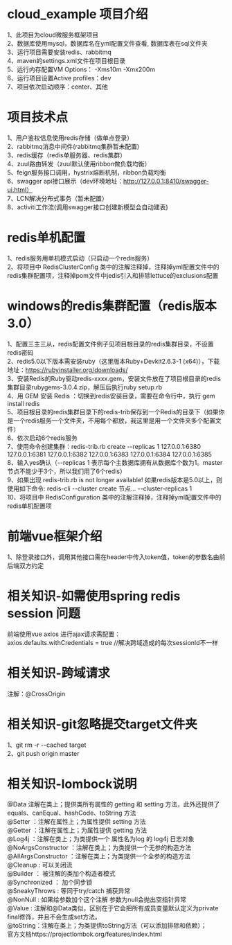 # cloud_example 项目介绍        
1、此项目为cloud微服务框架项目      
2、数据库使用mysql，数据库名在yml配置文件查看, 数据库表在sql文件夹       
3、运行项目需要安装redis、rabbitmq    
4、maven的settings.xml文件在项目根目录   
5、运行内存配置VM Options： -Xms10m -Xmx200m       
6、运行项目设置Active profiles：dev      
7、项目依次启动顺序：center、其他         

# 项目技术点        
1、用户鉴权信息使用redis存储（做单点登录）        
2、rabbitmq消息中间件(rabbitmq集群暂未配置)       
3、redis缓存（redis单服务器、redis集群）      
4、zuul路由转发（zuul默认使用ribbon做负载均衡）        
5、feign服务接口调用，hystrix熔断机制，ribbon负载均衡   
6、swagger api接口展示（dev环境地址：http://127.0.0.1:8410/swagger-ui.html）       
7、LCN解决分布式事务（暂未配置）     
8、activiti工作流(调用swagger接口创建新模型会自动建表)        

# redis单机配置     
1、redis服务用单机模式启动（只启动一个redis服务）          
2、将项目中 RedisClusterConfig 类中的注解注释掉，注释掉yml配置文件中的redis集群配置项，注释掉pom文件中jedis引入和排除lettuce的exclusions配置       

# windows的redis集群配置（redis版本3.0）                
1、配置三主三从，redis配置文件例子见项目根目录的redis集群目录，不设置redis密码               
2、redis5.0以下版本需安装ruby（这里版本Ruby+Devkit2.6.3-1 (x64)），下载地址：https://rubyinstaller.org/downloads/           
3、安装Redis的Ruby驱动redis-xxxx.gem，安装文件放在了项目根目录的redis集群目录rubygems-3.0.4.zip，解压后执行ruby setup.rb          
4、用 GEM 安装 Redis ：切换到redis安装目录，需要在命令行中，执行 gem install redis         
5、项目根目录的redis集群目录下的redis-trib保存到一个Redis的目录下（如果你是一个redis服务一个文件夹，不用每个都放，我这里是用一个文件夹多个配置文件）       
6、依次启动6个redis服务     
7、使用命令创建集群：redis-trib.rb create --replicas 1 127.0.0.1:6380 127.0.0.1:6381 127.0.0.1:6382 127.0.0.1:6383 127.0.0.1:6384 127.0.0.1:6385        
8、输入yes确认（--replicas 1 表示每个主数据库拥有从数据库个数为1。master节点不能少于3个，所以我们用了6个redis）         
9、如果出现 redis-trib.rb is not longer available! 如果redis版本是5.0以上，则使用如下命令:  redis-cli --cluster create 节点... --cluster-replicas 1       
10、将项目中 RedisConfiguration 类中的注解注释掉，注释掉yml配置文件中的redis单机配置项              

# 前端vue框架介绍         
1、除登录接口外，调用其他接口需在header中传入token值，token的参数名由前后端双方约定         

# 相关知识-如需使用spring redis session 问题                
前端使用vue axios 进行ajax请求需配置：        
axios.defaults.withCredentials = true   //解决跨域造成的每次sessionId不一样          

# 相关知识-跨域请求       
注解：@CrossOrigin

# 相关知识-git忽略提交target文件夹
1、git rm -r --cached target   
2、git push origin master

# 相关知识-lombock说明    
@Data 注解在类上；提供类所有属性的 getting 和 setting 方法，此外还提供了equals、canEqual、hashCode、toString 方法    
@Setter ：注解在属性上；为属性提供 setting 方法    
@Getter ：注解在属性上；为属性提供 getting 方法    
@Log4j ：注解在类上；为类提供一个 属性名为log 的 log4j 日志对象   
@NoArgsConstructor ：注解在类上；为类提供一个无参的构造方法     
@AllArgsConstructor ：注解在类上；为类提供一个全参的构造方法    
@Cleanup : 可以关闭流    
@Builder ： 被注解的类加个构造者模式     
@Synchronized ： 加个同步锁   
@SneakyThrows : 等同于try/catch 捕获异常   
@NonNull : 如果给参数加个这个注解 参数为null会抛出空指针异常      
@Value : 注解和@Data类似，区别在于它会把所有成员变量默认定义为private final修饰，并且不会生成set方法。       
@toString：注解在类上；为类提供toString方法（可以添加排除和依赖）；      
官方文档https://projectlombok.org/features/index.html

    

